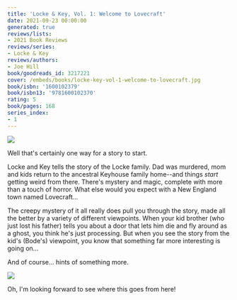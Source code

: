 ```yaml
---
title: 'Locke & Key, Vol. 1: Welcome to Lovecraft'
date: 2021-09-23 00:00:00
generated: true
reviews/lists:
- 2021 Book Reviews
reviews/series:
- Locke & Key
reviews/authors:
- Joe Hill
book/goodreads_id: 3217221
cover: /embeds/books/locke-key-vol-1-welcome-to-lovecraft.jpg
book/isbn: '1600102379'
book/isbn13: '9781600102370'
rating: 5
book/pages: 168
series_index:
- 1
---
```

![](/embeds/books/attachments/locke-and-key-1.1.png)  

Well that's certainly one way for a story to start.  

<!--more-->

Locke and Key tells the story of the Locke family. Dad was murdered, mom and kids return to the ancestral Keyhouse family home--and things *start* getting weird from there. There's mystery and magic, complete with more than a touch of horror. What else would you expect with a New England town named Lovecraft...  

The creepy mystery of it all really does pull you through the story, made all the better by a variety of different viewpoints. When your kid brother (who just lost his father) tells you about a door that lets him die and fly around as a ghost, you think he's just processing. But when you see the story from the kid's (Bode's) viewpoint, you know that something far more interesting is going on...  

And of course... hints of something more.  

![](/embeds/books/attachments/locke-and-key-1.2.png)  

Oh, I'm looking forward to see where this goes from here!